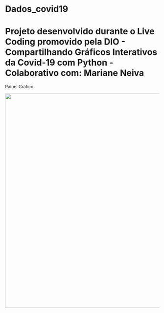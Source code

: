 # Dados_covid19
# Projeto desenvolvido durante o Live Coding promovido pela DIO - Compartilhando Gráficos Interativos da Covid-19 com Python - Colaborativo com: Mariane Neiva
<p><span> Painel Gráfico</span></p>


<div align ="center">
<img src="![painel](https://user-images.githubusercontent.com/96260986/183466453-bca506d8-6ada-4c89-b211-2bcac2fb87cb.png)" width="700px" />
